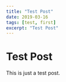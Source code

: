 ```yaml
---
title: "Test Post"
date: 2019-03-16
tags: [test, first]
excerpt: "Test Post"
---
```


# Test Post

This is just a test post.